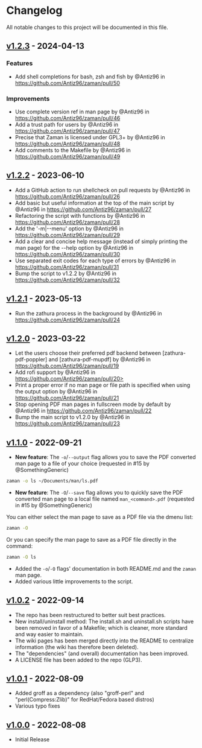 # Changelog

All notable changes to this project will be documented in this file.

## [v1.2.3](https://github.com/Antiz96/zaman/releases/tag/v1.2.3) - 2024-04-13

### Features

- Add shell completions for bash, zsh and fish by @Antiz96 in <https://github.com/Antiz96/zaman/pull/50>

### Improvements

- Use complete version ref in man page by @Antiz96 in <https://github.com/Antiz96/zaman/pull/46>
- Add a trust path for users by @Antiz96 in <https://github.com/Antiz96/zaman/pull/47>
- Precise that Zaman is licensed under GPL3+ by @Antiz96 in <https://github.com/Antiz96/zaman/pull/48>
- Add comments to the Makefile by @Antiz96 in <https://github.com/Antiz96/zaman/pull/49>

## [v1.2.2](https://github.com/Antiz96/zaman/releases/tag/v1.2.2) - 2023-06-10

- Add a GitHub action to run shellcheck on pull requests by @Antiz96 in <https://github.com/Antiz96/zaman/pull/26>
- Add basic but useful information at the top of the main script by @Antiz96 in <https://github.com/Antiz96/zaman/pull/27>
- Refactoring the script with functions by @Antiz96 in <https://github.com/Antiz96/zaman/pull/28>
- Add the '-m|--menu' option by @Antiz96 in <https://github.com/Antiz96/zaman/pull/29>
- Add a clear and concise help message (instead of simply printing the man page) for the --help option by @Antiz96 in <https://github.com/Antiz96/zaman/pull/30>
- Use separated exit codes for each type of errors by @Antiz96 in <https://github.com/Antiz96/zaman/pull/31>
- Bump the script to v1.2.2 by @Antiz96 in <https://github.com/Antiz96/zaman/pull/32>

## [v1.2.1](https://github.com/Antiz96/zaman/releases/tag/v1.2.1) - 2023-05-13

- Run the zathura process in the background by @Antiz96 in <https://github.com/Antiz96/zaman/pull/24>

## [v1.2.0](https://github.com/Antiz96/zaman/releases/tag/v1.2.0) - 2023-03-22

- Let the users choose their preferred pdf backend between [zathura-pdf-poppler] and [zathura-pdf-mupdf] by @Antiz96 in <https://github.com/Antiz96/zaman/pull/19>
- Add rofi support by @Antiz96 in https://github.com/Antiz96/zaman/pull/20>
- Print a proper error if no man page or file path is specified when using the output option by @Antiz96 in <https://github.com/Antiz96/zaman/pull/21>
- Stop opening PDF man pages in fullscreen mode by default by @Antiz96 in <https://github.com/Antiz96/zaman/pull/22>
- Bump the main script to v1.2.0 by @Antiz96 in <https://github.com/Antiz96/zaman/pull/23>

## [v1.1.0](https://github.com/Antiz96/zaman/releases/tag/v1.1.0) - 2022-09-21

- **New feature**: The `-o`/`--output` flag allows you to save the PDF converted man page to a file of your choice (requested in #15 by @SomethingGeneric)

```bash
zaman -o ls ~/Documents/man/ls.pdf
```

- **New feature**: The `-O`/`--save` flag allows you to quickly save the PDF converted man page to a local file named `man_<command>.pdf` (requested in #15 by @SomethingGeneric)  

You can either select the man page to save as a PDF file via the dmenu list:

```bash
zaman -O
```

Or you can specify the man page to save as a PDF file directly in the command:

```bash
zaman -O ls
```

- Added the `-o`/`-O` flags' documentation in both README.md and the `zaman` man page.
- Added various little improvements to the script.

## [v1.0.2](https://github.com/Antiz96/zaman/releases/tag/v1.0.2) - 2022-09-14

- The repo has been restructured to better suit best practices.
- New install/uninstall method: The install.sh and uninstall.sh scripts have been removed in favor of a Makefile; which is cleaner, more standard and way easier to maintain.
- The wiki pages has been merged directly into the README to centralize information (the wiki has therefore been deleted).
- The "dependencies" (and overall) documentation has been improved.
- A LICENSE file has been added to the repo (GLP3).

## [v1.0.1](https://github.com/Antiz96/zaman/releases/tag/v1.0.1) - 2022-08-09

- Added groff as a dependency (also "groff-perl" and "perl(Compress:Zlib)" for RedHat/Fedora based distros)
- Various typo fixes

## [v1.0.0](https://github.com/Antiz96/zaman/releases/tag/v1.0.0) - 2022-08-08

- Initial Release

<!-- generated by git-cliff -->

